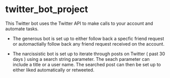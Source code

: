 # twitter_bot_project

This Twitter bot uses the Twitter API to make calls to your account and automate tasks. 

  * The generous bot is set up to either follow back a specfic friend request or automactially
    follow back any friend request received on the account.
    
  * The narcissistic bot is set up to iterate through posts on Twitter ( past 30 days ) using a search string parameter. 
    The seach parameter can include a title or a user name. The searched post can then be set up to either liked automatically or retweeted. 
    
